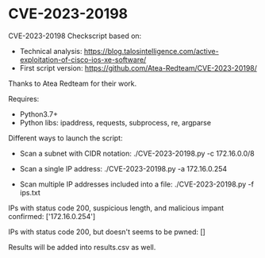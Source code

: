 # CVE-2023-20198
CVE-2023-20198 Checkscript based on:
- Technical analysis: https://blog.talosintelligence.com/active-exploitation-of-cisco-ios-xe-software/
- First script version: https://github.com/Atea-Redteam/CVE-2023-20198/

Thanks to Atea Redteam for their work.

Requires:
- Python3.7+
- Python libs: ipaddress, requests, subprocess, re, argparse

Different ways to launch the script:
- Scan a subnet with CIDR notation:
./CVE-2023-20198.py -c 172.16.0.0/8

- Scan a single IP address:
./CVE-2023-20198.py -a 172.16.0.254

- Scan multiple IP addresses included into a file:
./CVE-2023-20198.py -f ips.txt


IPs with status code 200, suspicious length, and malicious impant confirmed:
['172.16.0.254']

IPs with status code 200, but doesn't seems to be pwned:
[]

Results will be added into results.csv as well.
